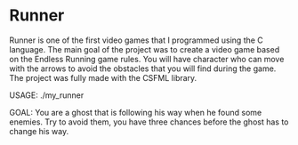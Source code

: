 # Runner

Runner is one of the first video games that I programmed using the C language. The main goal of the project was to create a video game based on the Endless Running game rules. You will have character who can move with the arrows to avoid the obstacles that you will find during the game. The project was fully made with the CSFML library.

USAGE:
./my_runner

GOAL:
You are a ghost that is following his way when he found some enemies. 
Try to avoid them, you have three chances before the ghost has to change his way.